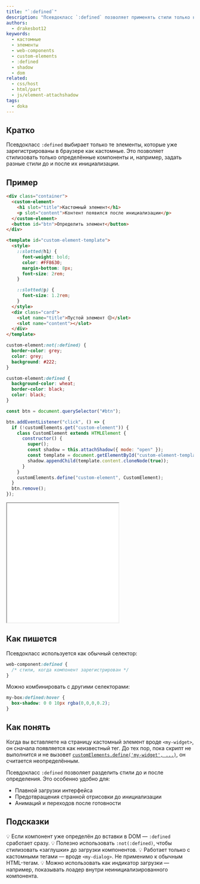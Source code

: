 ```yaml
---
title: "`:defined`"
description: "Псевдокласс `:defined` позволяет применять стили только к тем элементам, которые уже зарегистрированы как кастомные компоненты."
authors:
  - drakesbot12
keywords:
  - кастомные
  - элементы
  - web-components
  - custom-elements
  - :defined
  - shadow
  - dom
related:
  - css/host
  - html/part
  - js/element-attachshadow
tags:
  - doka
---
```


## Кратко

Псевдокласс `:defined` выбирает только те элементы, которые уже зарегистрированы в браузере как кастомные. Это позволяет стилизовать только определённые компоненты и, например, задать разные стили до и после их инициализации.

## Пример

```html
<div class="container">
  <custom-element>
    <h1 slot="title">Кастомный элемент</h1>
    <p slot="content">Контент появился после инициализации</p>
  </custom-element>
  <button id="btn">Определить элемент</button>
</div>

<template id="custom-element-template">
  <style>
    ::slotted(h1) {
      font-weight: bold;
      color: #FF8630;
      margin-bottom: 8px;
      font-size: 2rem;
    }

    ::slotted(p) {
      font-size: 1.2rem;
    }
  </style>
  <div class="card">
    <slot name="title">Пустой элемент 😔</slot>
    <slot name="content"></slot>
  </div>
</template>
```

```css
custom-element:not(:defined) {
  border-color: grey;
  color: grey;
  background: #222;
}

custom-element:defined {
  background-color: wheat;
  border-color: black;
  color: black;
}
```

```js
const btn = document.querySelector("#btn");

btn.addEventListener("click", () => {
  if (!customElements.get("custom-element")) {
    class CustomElement extends HTMLElement {
      constructor() {
        super();
        const shadow = this.attachShadow({ mode: "open" });
        const template = document.getElementById("custom-element-template");
        shadow.appendChild(template.content.cloneNode(true));
      }
    }
    customElements.define("custom-element", CustomElement);
  }
  btn.remove();
});
```

<iframe title="Демонстрация :defined" src="demos/basic/" height="320"></iframe>

## Как пишется

Псевдокласс используется как обычный селектор:

```css
web-component:defined {
  /* стили, когда компонент зарегистрирован */
}
```

Можно комбинировать с другими селекторами:

```css
my-box:defined:hover {
  box-shadow: 0 0 10px rgba(0,0,0,0.2);
}
```

## Как понять

Когда вы вставляете на страницу кастомный элемент вроде `<my-widget>`, он сначала появляется как неизвестный тег. До тех пор, пока скрипт не выполнится и не вызовет [`customElements.define('my-widget', ...)`](/js/window-customelements), он считается неопределённым.

Псевдокласс `:defined` позволяет разделить стили до и после определения. Это особенно удобно для:

- Плавной загрузки интерфейса
- Предотвращения странной отрисовки до инициализации
- Анимаций и переходов после готовности

## Подсказки

💡 Если компонент уже определён до вставки в DOM — `:defined` сработает сразу.
💡 Полезно использовать `:not(:defined)`, чтобы стилизовать «заглушки» до загрузки компонентов.
💡 Работает только с кастомными тегами — вроде `<my-dialog>`. Не применимо к обычным HTML-тегам.
💡 Можно использовать как индикатор загрузки — например, показывать лоадер внутри неинициализированного компонента.
